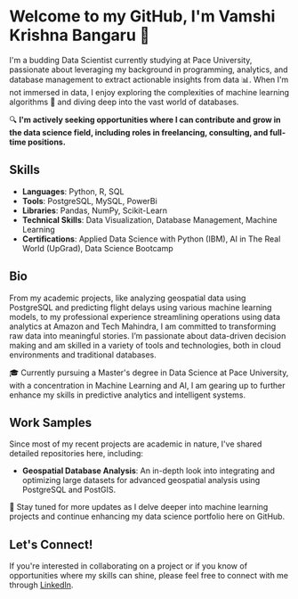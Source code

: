 # Welcome to my GitHub, I'm Vamshi Krishna Bangaru 👋

I'm a budding Data Scientist currently studying at Pace University, passionate about leveraging my background in programming, analytics, and database management to extract actionable insights from data 📊. When I'm not immersed in data, I enjoy exploring the complexities of machine learning algorithms 🤖 and diving deep into the vast world of databases.

🔍 **I'm actively seeking opportunities where I can contribute and grow in the data science field, including roles in freelancing, consulting, and full-time positions.**

## Skills
- **Languages**: Python, R, SQL
- **Tools**: PostgreSQL, MySQL, PowerBi
- **Libraries**: Pandas, NumPy, Scikit-Learn
- **Technical Skills**: Data Visualization, Database Management, Machine Learning
- **Certifications**: Applied Data Science with Python (IBM), AI in The Real World (UpGrad), Data Science Bootcamp

## Bio
From my academic projects, like analyzing geospatial data using PostgreSQL and predicting flight delays using various machine learning models, to my professional experience streamlining operations using data analytics at Amazon and Tech Mahindra, I am committed to transforming raw data into meaningful stories. I’m passionate about data-driven decision making and am skilled in a variety of tools and technologies, both in cloud environments and traditional databases.

🎓 Currently pursuing a Master's degree in Data Science at Pace University, with a concentration in Machine Learning and AI, I am gearing up to further enhance my skills in predictive analytics and intelligent systems.

## Work Samples
Since most of my recent projects are academic in nature, I've shared detailed repositories here, including:

- **Geospatial Database Analysis**: An in-depth look into integrating and optimizing large datasets for advanced geospatial analysis using PostgreSQL and PostGIS.

🚀 Stay tuned for more updates as I delve deeper into machine learning projects and continue enhancing my data science portfolio here on GitHub.

## Let's Connect!
If you're interested in collaborating on a project or if you know of opportunities where my skills can shine, please feel free to connect with me through [LinkedIn](https://www.linkedin.com/in/vamshikrishnabangaru/).
